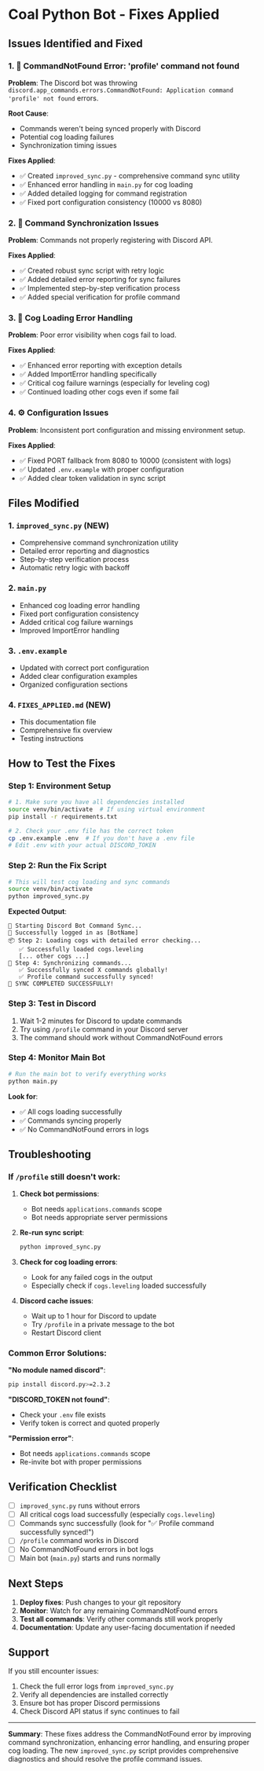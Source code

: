 # Coal Python Bot - Fixes Applied

## Issues Identified and Fixed

### 1. 🚨 CommandNotFound Error: 'profile' command not found

**Problem**: The Discord bot was throwing `discord.app_commands.errors.CommandNotFound: Application command 'profile' not found` errors.

**Root Cause**: 
- Commands weren't being synced properly with Discord
- Potential cog loading failures
- Synchronization timing issues

**Fixes Applied**:
- ✅ Created `improved_sync.py` - comprehensive command sync utility
- ✅ Enhanced error handling in `main.py` for cog loading
- ✅ Added detailed logging for command registration
- ✅ Fixed port configuration consistency (10000 vs 8080)

### 2. 🔧 Command Synchronization Issues

**Problem**: Commands not properly registering with Discord API.

**Fixes Applied**:
- ✅ Created robust sync script with retry logic
- ✅ Added detailed error reporting for sync failures
- ✅ Implemented step-by-step verification process
- ✅ Added special verification for profile command

### 3. 🐛 Cog Loading Error Handling

**Problem**: Poor error visibility when cogs fail to load.

**Fixes Applied**:
- ✅ Enhanced error reporting with exception details
- ✅ Added ImportError handling specifically
- ✅ Critical cog failure warnings (especially for leveling cog)
- ✅ Continued loading other cogs even if some fail

### 4. ⚙️ Configuration Issues

**Problem**: Inconsistent port configuration and missing environment setup.

**Fixes Applied**:
- ✅ Fixed PORT fallback from 8080 to 10000 (consistent with logs)
- ✅ Updated `.env.example` with proper configuration
- ✅ Added clear token validation in sync script

## Files Modified

### 1. `improved_sync.py` (NEW)
- Comprehensive command synchronization utility
- Detailed error reporting and diagnostics
- Step-by-step verification process
- Automatic retry logic with backoff

### 2. `main.py`
- Enhanced cog loading error handling
- Fixed port configuration consistency
- Added critical cog failure warnings
- Improved ImportError handling

### 3. `.env.example`
- Updated with correct port configuration
- Added clear configuration examples
- Organized configuration sections

### 4. `FIXES_APPLIED.md` (NEW)
- This documentation file
- Comprehensive fix overview
- Testing instructions

## How to Test the Fixes

### Step 1: Environment Setup
```bash
# 1. Make sure you have all dependencies installed
source venv/bin/activate  # If using virtual environment
pip install -r requirements.txt

# 2. Check your .env file has the correct token
cp .env.example .env  # If you don't have a .env file
# Edit .env with your actual DISCORD_TOKEN
```

### Step 2: Run the Fix Script
```bash
# This will test cog loading and sync commands
source venv/bin/activate
python improved_sync.py
```

**Expected Output**:
```
🚀 Starting Discord Bot Command Sync...
🤖 Successfully logged in as [BotName]
📦 Step 2: Loading cogs with detailed error checking...
   ✅ Successfully loaded cogs.leveling
   [... other cogs ...]
🔄 Step 4: Synchronizing commands...
   ✅ Successfully synced X commands globally!
   ✅ Profile command successfully synced!
🎉 SYNC COMPLETED SUCCESSFULLY!
```

### Step 3: Test in Discord
1. Wait 1-2 minutes for Discord to update commands
2. Try using `/profile` command in your Discord server
3. The command should work without CommandNotFound errors

### Step 4: Monitor Main Bot
```bash
# Run the main bot to verify everything works
python main.py
```

**Look for**:
- ✅ All cogs loading successfully
- ✅ Commands syncing properly
- ✅ No CommandNotFound errors in logs

## Troubleshooting

### If `/profile` still doesn't work:

1. **Check bot permissions**:
   - Bot needs `applications.commands` scope
   - Bot needs appropriate server permissions

2. **Re-run sync script**:
   ```bash
   python improved_sync.py
   ```

3. **Check for cog loading errors**:
   - Look for any failed cogs in the output
   - Especially check if `cogs.leveling` loaded successfully

4. **Discord cache issues**:
   - Wait up to 1 hour for Discord to update
   - Try `/profile` in a private message to the bot
   - Restart Discord client

### Common Error Solutions:

**"No module named discord"**:
```bash
pip install discord.py>=2.3.2
```

**"DISCORD_TOKEN not found"**:
- Check your `.env` file exists
- Verify token is correct and quoted properly

**"Permission error"**:
- Bot needs `applications.commands` scope
- Re-invite bot with proper permissions

## Verification Checklist

- [ ] `improved_sync.py` runs without errors
- [ ] All critical cogs load successfully (especially `cogs.leveling`)
- [ ] Commands sync successfully (look for "✅ Profile command successfully synced!")
- [ ] `/profile` command works in Discord
- [ ] No CommandNotFound errors in bot logs
- [ ] Main bot (`main.py`) starts and runs normally

## Next Steps

1. **Deploy fixes**: Push changes to your git repository
2. **Monitor**: Watch for any remaining CommandNotFound errors
3. **Test all commands**: Verify other commands still work properly
4. **Documentation**: Update any user-facing documentation if needed

## Support

If you still encounter issues:
1. Check the full error logs from `improved_sync.py`
2. Verify all dependencies are installed correctly
3. Ensure bot has proper Discord permissions
4. Check Discord API status if sync continues to fail

---

**Summary**: These fixes address the CommandNotFound error by improving command synchronization, enhancing error handling, and ensuring proper cog loading. The new `improved_sync.py` script provides comprehensive diagnostics and should resolve the profile command issues.